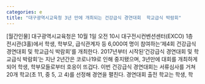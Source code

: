 ```yaml
---
categories: e
title: "대구광역시교육청 3년 만에 개최되는 건강급식 경연대회  학교급식 박람회"
---
```

[월간인물] 대구광역시교육청은 10월 1일 오전 10시 대구전시컨벤션센터(EXCO) 1층 전시관(3홀)에서 학생, 학부모, 급식관계자 등 6,000여 명이 참여하는‘제4회 건강급식 경연대회 및 학교급식 박람회’를 개최한다. 2017년부터 시작된‘건강급식 경연대회 및 학교급식 박람회’는 지난 2년간은 코로나19로 인해 중지됐으며, 3년만에 대회를 개최하게 되어 학생, 학부모들로부터 호응이 뜨겁다. 이번 건강급식 경연대회는 서류심사를 거쳐 20개 학교(초 11, 중 5, 고 4)를 선정해 경연을 펼친다. 경연대회 출전 학교는 학생, 학